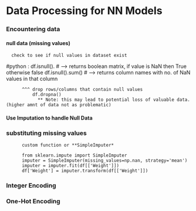# Data Processing for NN Models 


### Encountering data 
  #### null data (missing values) 
      check to see if null values in dataset exist 
   #python : 
      df.isnull(). # --> returns boolean matrix, if value is NaN then True otherwise false
      df.isnull().sum() # --> returns column names with no. of NaN values in that column 
      
          ^^^ drop rows/columns that contain null values 
              df.dropna() 
                ** Note: this may lead to potential loss of valuable data. (higher amnt of data not as problematic)
#### Use Imputation to handle Null Data
  ### substituting missing values 
          custom function or **SimpleImputer*
          
          from sklearn.impute import SimpleImputer 
          imputer = SimpleImputer(missing_values=np.nan, strategy='mean')
          imputer = imputer.fit(df[['Weight']])
          df['Weight'] = imputer.transform(df[['Weight']])
          


### Integer Encoding 

###  One-Hot Encoding 
